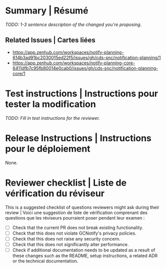 # Summary | Résumé

_TODO: 1-3 sentence description of the changed you're proposing._

## Related Issues | Cartes liées

* https://app.zenhub.com/workspaces/notify-planning-614b3ad91bc2030015ed22f5/issues/gh/cds-snc/notification-planning/1
* https://app.zenhub.com/workspaces/notify-planning-core-6411dfb7c95fb80014e0cab0/issues/gh/cds-snc/notification-planning-core/1

# Test instructions | Instructions pour tester la modification

_TODO: Fill in test instructions for the reviewer._

# Release Instructions | Instructions pour le déploiement

None.

# Reviewer checklist | Liste de vérification du réviseur

This is a suggested checklist of questions reviewers might ask during their
review | Voici une suggestion de liste de vérification comprenant des questions
que les réviseurs pourraient poser pendant leur examen :

- [ ] Check that the current PR does not break existing functionality.
- [ ] Check that this does not violate GCNotify's privacy policies.
- [ ] Check that this does not raise any security concern.
- [ ] Check that this does not significantly alter performance.
- [ ] Check if additional documentation needs to be updated as a result of these changes such
      as the README, setup instructions, a related ADR or the technical documentation.
